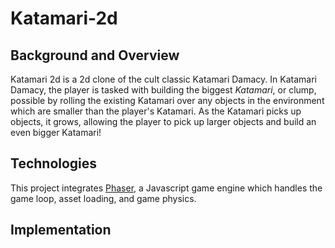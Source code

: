 # Katamari-2d

## Background and Overview

Katamari 2d is a 2d clone of the cult classic Katamari Damacy. In Katamari Damacy, the player is tasked with building the biggest *Katamari*, or clump, possible by rolling the existing Katamari over any objects in the environment which are smaller than the player's Katamari. As the Katamari picks up objects, it grows, allowing the player to pick up larger objects and build an even bigger Katamari!

## Technologies

This project integrates [Phaser](http://phaser.io), a Javascript game engine which handles the game loop, asset loading, and game physics.

## Implementation
